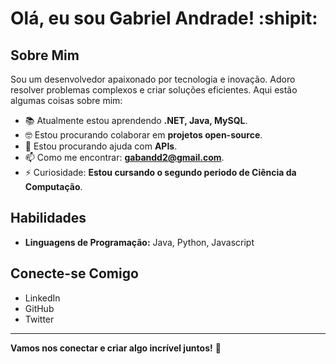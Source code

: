 # Olá, eu sou Gabriel Andrade! :shipit:

## Sobre Mim

Sou um desenvolvedor apaixonado por tecnologia e inovação. Adoro resolver problemas complexos e criar soluções eficientes. Aqui estão algumas coisas sobre mim:

- 📚 Atualmente estou aprendendo **.NET, Java, MySQL**.
- 🤓 Estou procurando colaborar em **projetos open-source**.
- 🤔 Estou procurando ajuda com **APIs**.
- 📫 Como me encontrar: **gabandd2@gmail.com**.
- ⚡ Curiosidade: **Estou cursando o segundo periodo de Ciência da Computação**.

## Habilidades

- **Linguagens de Programação:** Java, Python, Javascript

## Conecte-se Comigo

- LinkedIn
- GitHub
- Twitter

---

**Vamos nos conectar e criar algo incrível juntos!** 🚀

